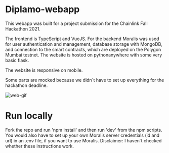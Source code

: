 # Diplamo-webapp

This webapp was built for a project submission for the Chainlink Fall Hackathon 2021.

The frontend is TypeScript and VueJS. 
For the backend Moralis was used for user authentication and management, database storage with MongoDB, and connection to the smart contracts, which are deployed on the Polygon Mumbai testnet. The website is hosted on pythonanywhere with some very basic flask.

The website is responsive on mobile.

Some parts are mocked because we didn´t have to set up everything for the hackathon deadline.

![web-gif](https://user-images.githubusercontent.com/78375761/145259770-c4969a48-ffeb-47c0-bec5-a6156de4a6e9.gif)

# Run locally
Fork the repo and run 'npm install' and then run 'dev' from the npm scripts. You would also have to set up your own Moralis server credentials (id and url) in an .env file, if you want to use Moralis.
Disclaimer: I haven´t checked whether these instructions work.
